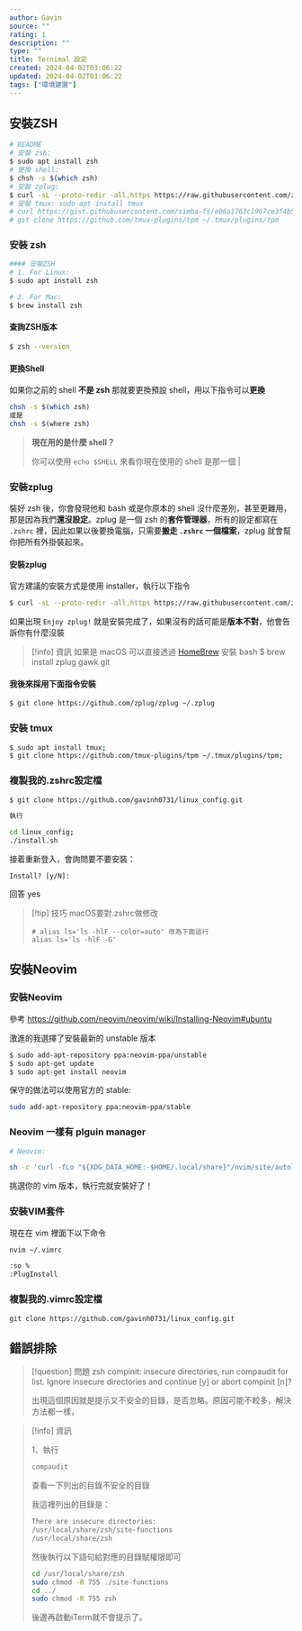 ```yaml
---
author: Gavin
source: ""
rating: 1
description: ""
type: ""
title: Ternimal 設定
created: 2024-04-02T03:06:22
updated: 2024-04-02T03:06:22
tags: ["環境建置"]
---
```


## 安裝ZSH

```bash
# README
# 安裝 zsh: 
$ sudo apt install zsh
# 更換 shell: 
$ chsh -s $(which zsh)
# 安裝 zplug: 
$ curl -sL --proto-redir -all,https https://raw.githubusercontent.com/zplug/installer/master/installer.zsh | zsh
# 安裝 tmux: sudo apt install tmux
# curl https://gist.githubusercontent.com/simba-fs/e06a1763c1967ce3f4b5ef643db5e0b3/raw/2f28c62d01f419a390bfc0e66a974985bacdefa5/.tmux.conf > ~/.tmux.conf
# git clone https://github.com/tmux-plugins/tpm ~/.tmux/plugins/tpm
```

### 安裝 zsh
```bash
#### 安裝ZSH
# 1. For Linux: 
$ sudo apt install zsh

# 2. For Mac: 
$ brew install zsh
```

#### 查詢ZSH版本
```bash
$ zsh --version
```

#### 更換Shell
如果你之前的 shell **不是 zsh** 那就要更換預設 shell，用以下指令可以**更換**

```bash
chsh -s $(which zsh)
或是 
chsh -s $(where zsh)
```

> **現在用的是什麼 shell？**
>
> 你可以使用 `echo $SHELL` 來看你現在使用的 shell 是那一個 |

### 安裝zplug

裝好 zsh 後，你會發現他和 bash 或是你原本的 shell 沒什麼差別，甚至更難用，那是因為我們**還沒設定**。zplug 是一個 zsh 的**套件管理器**，所有的設定都寫在 `.zshrc` 裡，因此如果以後要換電腦，只需要**搬走 `.zshrc` 一個檔案**，zplug 就會幫你把所有外掛裝起來。

#### 安裝zplug
官方建議的安裝方式是使用 installer，執行以下指令

```bash
$ curl -sL --proto-redir -all,https https://raw.githubusercontent.com/zplug/installer/master/installer.zsh | zsh
```

如果出現 `Enjoy zplug!` 就是安裝完成了，如果沒有的話可能是**版本不對**，他會告訴你有什麼沒裝


> [!info] 資訊
> 如果是 macOS 可以直接透過 [HomeBrew](https://www.jkg.tw/?p=677) 安裝
> bash
$ brew install zplug gawk git

#### 我後來採用下面指令安裝
```bash
$ git clone https://github.com/zplug/zplug ~/.zplug
```

### 安裝 tmux
```bash
$ sudo apt install tmux;
$ git clone https://github.com/tmux-plugins/tpm ~/.tmux/plugins/tpm;
```

### 複製我的.zshrc設定檔
```bash
$ git clone https://github.com/gavinh0731/linux_config.git

執行

cd linux_config;
./install.sh
```

接着重新登入，會詢問要不要安裝：
```
Install? [y/N]:
```
回答 yes

> [!tip] 技巧
> macOS要對.zshrc做修改
> ```
> # alias ls='ls -hlF --color=auto' 改為下面這行
> alias ls='ls -hlF -G'
> ```

## 安裝Neovim
### 安裝Neovim
參考
https://github.com/neovim/neovim/wiki/Installing-Neovim#ubuntu

激進的我選擇了安裝最新的 unstable 版本

```bash
$ sudo add-apt-repository ppa:neovim-ppa/unstable
$ sudo apt-get update
$ sudo apt-get install neovim
```

保守的做法可以使用官方的 stable:

```bash
sudo add-apt-repository ppa:neovim-ppa/stable
```

### Neovim 一樣有 plguin manager

```bash
# Neovim:

sh -c 'curl -fLo "${XDG_DATA_HOME:-$HOME/.local/share}"/nvim/site/autoload/plug.vim --create-dirs https://raw.githubusercontent.com/junegunn/vim-plug/master/plug.vim'
```

挑選你的 vim 版本，執行完就安裝好了！

### 安裝VIM套件

現在在 vim 裡面下以下命令

```bash
nvim ~/.vimrc

:so %
:PlugInstall
```

### 複製我的.vimrc設定檔
```
git clone https://github.com/gavinh0731/linux_config.git
```


## 錯誤排除

> [!question] 問題
> zsh compinit: insecure directories, run compaudit for list.
> Ignore insecure directories and continue [y] or abort compinit [n]?
> 
> 出現這個原因就是提示又不安全的目錄，是否忽略。原因可能不較多，解決方法都一樣，

> [!info] 資訊
> 
> 1、執行
> ```bash
> compaudit
> ```
> 
> 查看一下列出的目錄不安全的目錄
> 
> 我這裡列出的目錄是：
> 
> ```bash
> There are insecure directories:
> /usr/local/share/zsh/site-functions
> /usr/local/share/zsh
> ```
> 
> 然後執行以下語句給對應的目錄賦權限即可
> 
> ```bash
> cd /usr/local/share/zsh
> sudo chmod -R 755 ./site-functions
> cd ../
> sudo chmod -R 755 zsh
> ```
> 
> 後邊再啟動iTerm就不會提示了。


